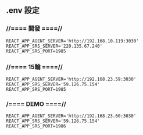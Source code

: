 ## .env 設定
### //==== 開發 ====//
```
REACT_APP_AGENT_SERVER='http://192.168.10.119:3030'
REACT_APP_SRS_SERVER='220.135.67.240'
REACT_APP_SRS_PORT=1985
```
### //==== 15輪 ====//
```
REACT_APP_AGENT_SERVER='http://192.168.23.59:3030'
REACT_APP_SRS_SERVER='59.126.75.154'
REACT_APP_SRS_PORT=1985
```

### /==== DEMO ====//
```
REACT_APP_AGENT_SERVER='http://192.168.23.60:3030'
REACT_APP_SRS_SERVER='59.126.75.154'
REACT_APP_SRS_PORT=1986
```

